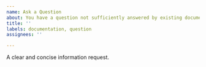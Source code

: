 ```yaml
---
name: Ask a Question
about: You have a question not sufficiently answered by existing documentation
title: ''
labels: documentation, question
assignees: ''

---
```


A clear and concise information request.

